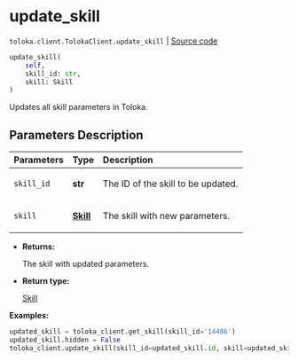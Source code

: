 # update_skill
`toloka.client.TolokaClient.update_skill` | [Source code](https://github.com/Toloka/toloka-kit/blob/v1.2.2/src/client/__init__.py#L2340)

```python
update_skill(
    self,
    skill_id: str,
    skill: Skill
)
```

Updates all skill parameters in Toloka.

## Parameters Description

| Parameters | Type | Description |
| :----------| :----| :-----------|
`skill_id`|**str**|<p>The ID of the skill to be updated.</p>
`skill`|**[Skill](toloka.client.skill.Skill.md)**|<p>The skill with new parameters.</p>

* **Returns:**

  The skill with updated parameters.

* **Return type:**

  [Skill](toloka.client.skill.Skill.md)

**Examples:**


```python
updated_skill = toloka_client.get_skill(skill_id='14486')
updated_skill.hidden = False
toloka_client.update_skill(skill_id=updated_skill.id, skill=updated_skill)
```
